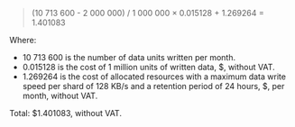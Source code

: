 > (10&nbsp;713&nbsp;600 - 2&nbsp;000&nbsp;000) / 1&nbsp;000&nbsp;000 × 0.015128 + 1.269264 = 1.401083

Where:

* 10&nbsp;713&nbsp;600 is the number of data units written per month.
* 0.015128 is the cost of 1 million units of written data, $, without VAT.
* 1.269264 is the cost of allocated resources with a maximum data write speed per shard of 128 KB/s and a retention period of 24 hours, $, per month, without VAT.

Total: $1.401083, without VAT.
